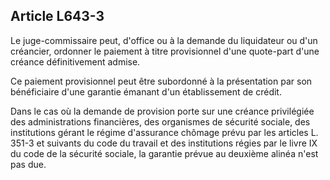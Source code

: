 Article L643-3
----
Le juge-commissaire peut, d'office ou à la demande du liquidateur ou d'un
créancier, ordonner le paiement à titre provisionnel d'une quote-part d'une
créance définitivement admise.

Ce paiement provisionnel peut être subordonné à la présentation par son
bénéficiaire d'une garantie émanant d'un établissement de crédit.

Dans le cas où la demande de provision porte sur une créance privilégiée des
administrations financières, des organismes de sécurité sociale, des
institutions gérant le régime d'assurance chômage prévu par les articles L.
351-3 et suivants du code du travail et des institutions régies par le livre IX
du code de la sécurité sociale, la garantie prévue au deuxième alinéa n'est pas
due.

